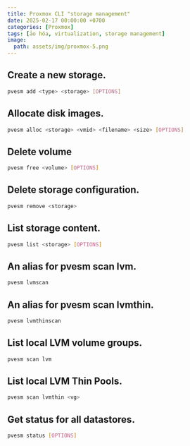 ```yaml
---
title: Proxmox CLI "storage management"
date: 2025-02-17 00:00:00 +0700
categories: [Proxmox]
tags: [ảo hóa, virtualization, storage management]    
image:
  path: assets/img/proxmox-5.png
---
```


## Create a new storage.
```sh
pvesm add <type> <storage> [OPTIONS]
```

## Allocate disk images.
```sh
pvesm alloc <storage> <vmid> <filename> <size> [OPTIONS]
```

## Delete volume
```sh
pvesm free <volume> [OPTIONS]
```

## Delete storage configuration.
```sh
pvesm remove <storage>
```

## List storage content.
```sh
pvesm list <storage> [OPTIONS]
```

## An alias for pvesm scan lvm.
```sh
pvesm lvmscan
```

## An alias for pvesm scan lvmthin.
```sh
pvesm lvmthinscan
```

## List local LVM volume groups.
```sh
pvesm scan lvm
```

## List local LVM Thin Pools.
```sh
pvesm scan lvmthin <vg>
```

## Get status for all datastores.
```sh
pvesm status [OPTIONS]
```